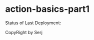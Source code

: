 # action-basics-part1

Status of Last Deployment:<br>
<img scr="https://github.com/khesergey/action-basics-part1/workflows/My-GitHub-Action-Basics/badge.svg?branch=main"><br>

CopyRight by Serj
